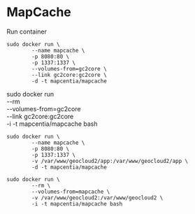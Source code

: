 # MapCache
Run container
        
    sudo docker run \
            --name mapcache \
            -p 8080:80 \
            -p 1337:1337 \
            --volumes-from=gc2core \
            --link gc2core:gc2core \
            -d -t mapcentia/mapcache
    
   sudo docker run \
           --rm \
           --volumes-from=gc2core \
           --link gc2core:gc2core \
           -i -t mapcentia/mapcache bash
            
                
    sudo docker run \
            --name mapcache \
            -p 8080:80 \
            -p 1337:1337 \
            -v /var/www/geocloud2/app:/var/www/geocloud2/app \
            -d -t mapcentia/mapcache
            
    sudo docker run \
            --rm \
            --volumes-from=mapcache \
            -v /var/www/geocloud2:/var/www/geocloud2 \
            -i -t mapcentia/mapcache bash